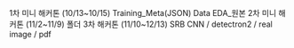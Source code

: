 1차 미니 해커톤 (10/13~10/15) Training_Meta(JSON) Data EDA_원본
2차 미니 해커톤 (11/2~11/9) 폴더
3차 해커톤 (11/10~12/13) SRB CNN / detectron2 / real image / pdf